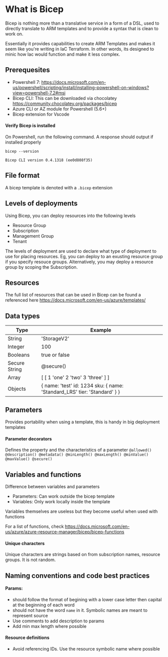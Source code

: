 # What is Bicep

Bicep is nothing more than a translative service in a form of a DSL, used to directly translate to ARM templates and to provide a syntax that is clean to work on.

Essentially it provides capabilities to create ARM Templates and makes it seem like you're writing in IaC Terraform. In other words, its designed to minic how Iac would function and make it less complex.

## Prerequesites
- Powershell 7: https://docs.microsoft.com/en-us/powershell/scripting/install/installing-powershell-on-windows?view=powershell-7.2#msi
- Bicep CLI: This can be downloaded via chocolatey https://community.chocolatey.org/packages/bicep
- Azure CLI or AZ module for Powershell (5.6+)
- Bicep extension for Vscode

#### Verify Bicep is installed

On Powershell, run the following command. A response should output if installed properly

`bicep --version`

`Bicep CLI version 0.4.1318 (ee0d808f35)`

## File format

A bicep template is denoted with a `.bicep` extension

## Levels of deployments

Using Bicep, you can deploy resources into the following levels

- Resource Group
- Subscription
- Management Group
- Tenant

The levels of deployment are used to declare what type of deployment to use for placing resources. 
Eg, you can deploy to an exusting resource group if you specify resouce groups. Alternatively, you may deploy a resource group by scoping the Subscription.

## Resources

The full list of resources that can be used in Bicep can be found a referenced here https://docs.microsoft.com/en-us/azure/templates/

## Data types

| Type          | Example                                                                                                 |
|---------------|---------------------------------------------------------------------------------------------------------|
| String        | 'StorageV2'                                                                                             |
| Integer       | 100                                                                                                     |
| Booleans      | true or false                                                                                           |
| Secure String | @secure()                                                                                               |
| Array         | [    [   1    'one'   2    'two'   3    'three' ]    ]                                                  |
| Objects       | {   name: 'test'   id: 1234   sku: {          name: 'Standard_LRS'          tier: 'Standard'        } } |

## Parameters

Provides portability when using a template, this is handy in big deployment templates

#### Parameter decorators

Defines the property and the characteristics of a parameter
`
@allowed()
@description()
@metadata()
@minLength()
@maxLength()
@minValue()
@maxValue()
@secure()
`

## Variables and functions

Difference between variables and parameters

- Parameters: Can work outside the bicep template
- Variables: Only work locally inside the template

Variables themselves are useless but they become useful when used with functions

For a list of functions, check https://docs.microsoft.com/en-us/azure/azure-resource-manager/bicep/bicep-functions

#### Unique characters
Unique characters are strings based on from subscription names, resource groups. It is not random.

## Naming conventions and code best practices

#### Params: 
- should follow the format of begining with a lower case letter then capital at the beginning of each word
- should not have the word `name` in it. Symbolic names are meant to represent source
- Use comments to add description to params
- Add min max length where possible

#### Resource definitions
- Avoid referencing IDs. Use the resource symbolic name where possible


